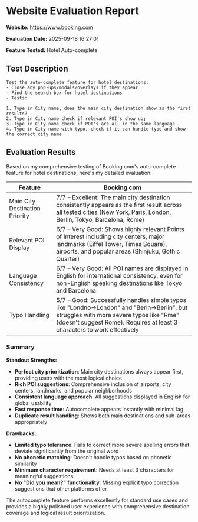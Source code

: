 # Website Evaluation Report

**Website:** https://www.booking.com

**Evaluation Date:** 2025-09-18 16:27:01

**Feature Tested:** Hotel Auto-complete

## Test Description

```
Test the auto-complete feature for hotel destinations:
- Close any pop-ups/modals/overlays if they appear
- Find the search box for hotel destinations
- Tests:

1. Type in City name, does the main city destination show as the first results?
2. Type in City name check if relevant POI's show up;
3. Type in City name check if POI's are all in the same language
4. Type in City name with typo, check if it can handle typo and show the correct city name
```

## Evaluation Results

Based on my comprehensive testing of Booking.com's auto-complete feature for hotel destinations, here's my detailed evaluation:

| Feature   | Booking.com | 
|-----------|-------------|
| Main City Destination Priority | 7/7 – Excellent: The main city destination consistently appears as the first result across all tested cities (New York, Paris, London, Berlin, Tokyo, Barcelona, Rome) |
| Relevant POI Display | 6/7 – Very Good: Shows highly relevant Points of Interest including city centers, major landmarks (Eiffel Tower, Times Square), airports, and popular areas (Shinjuku, Gothic Quarter) |
| Language Consistency | 6/7 – Very Good: All POI names are displayed in English for international consistency, even for non-English speaking destinations like Tokyo and Barcelona |
| Typo Handling | 5/7 – Good: Successfully handles simple typos like "Londno→London" and "Berln→Berlin", but struggles with more severe typos like "Rme" (doesn't suggest Rome). Requires at least 3 characters to work effectively |

### Summary

**Standout Strengths:**
- **Perfect city prioritization**: Main city destinations always appear first, providing users with the most logical choice
- **Rich POI suggestions**: Comprehensive inclusion of airports, city centers, landmarks, and popular neighborhoods
- **Consistent language approach**: All suggestions displayed in English for global usability
- **Fast response time**: Autocomplete appears instantly with minimal lag
- **Duplicate result handling**: Shows both main destinations and sub-areas appropriately

**Drawbacks:**
- **Limited typo tolerance**: Fails to correct more severe spelling errors that deviate significantly from the original word
- **No phonetic matching**: Doesn't handle typos based on phonetic similarity
- **Minimum character requirement**: Needs at least 3 characters for meaningful suggestions
- **No "Did you mean?" functionality**: Missing explicit typo correction suggestions that other platforms offer

The autocomplete feature performs excellently for standard use cases and provides a highly polished user experience with comprehensive destination coverage and logical result prioritization.
